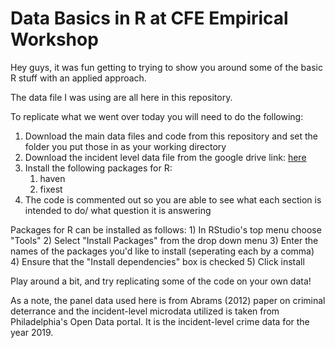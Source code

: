 # Data Basics in R at CFE Empirical Workshop 


Hey guys, it was fun getting to trying to show you around some of the basic R stuff with an applied approach. 

The data file I was using are all here in this repository.

To replicate what we went over today you will need to do the following:
   1) Download the main data files and code from this repository and set the folder you put those in as your working directory
   2) Download the incident level data file from the google drive link: [here](https://drive.google.com/file/d/177uWCFInciQCbtTMkwNldHhgGNhN1XPS/view?usp=sharing)
   3) Install the following packages for R:
        1) haven
        2) fixest
   4) The code is commented out so you are able to see what each section is intended to do/ what question it is answering

Packages for R can be installed as follows:
    1) In RStudio's top menu choose "Tools"
    2) Select "Install Packages" from the drop down menu
    3) Enter the names of the packages you'd like to install (seperating each by a comma)
    4) Ensure that the "Install dependencies" box is checked
    5) Click install
    
Play around a bit, and try replicating some of the code on your own data!

As a note, the panel data used here is from Abrams (2012) paper on criminal deterrance and the incident-level microdata utilized is taken from Philadelphia's Open Data portal. It is the incident-level crime data for the year 2019.
